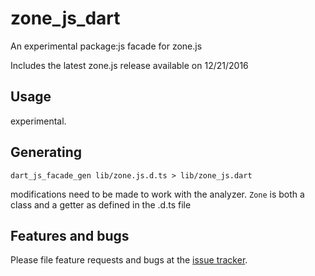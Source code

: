 # zone_js_dart

An experimental package:js facade for zone.js

Includes the latest zone.js release available on 12/21/2016

## Usage

experimental.

## Generating

```
dart_js_facade_gen lib/zone.js.d.ts > lib/zone_js.dart
```

modifications need to be made to work with the analyzer.  `Zone` is both a class
and a getter as defined in the .d.ts file

## Features and bugs

Please file feature requests and bugs at the [issue tracker][tracker].

[tracker]: https://github.com/johnpryan/zone-js-dart/issues

